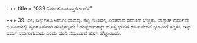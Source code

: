 +++
title = "039 ನಿರ್ಮಲಿನವಾಯ್ತಖಿಲ ದೆಸೆ"

+++
39. ಎಲ್ಲ ದಿಕ್ಕುಗಳೂ ನಿರ್ಮಲವಾದವು. ಕೆಟ್ಟ ಕೆಲಸದಲ್ಲಿ ನಿರತವಾದ ಸಮೂಹ ಬೆಚ್ಚಿತು. ಸಾಕ್ಷಾತ್ ಧರ್ಮವೇ ಭೂಮಿಯಲ್ಲಿ ನೃಪರೂಪವಾಗಿ ಹುಟ್ಟಿತಲ್ಲವೇ ! ದುಷ್ಟರಾಜರನ್ನು ಹೊತ್ತ ಭಾರದ ಕರ್ಮವೇದನೆ ಭೂಮಿಗೆ ತಗ್ಗಿತು. ಇನ್ನು ಧರ್ಮ ನಮಗಾಗುವುದು ಎಂದು ಮುನಿ ಸಮೂಹದ ಹರ್ಷ ಹೆಚ್ಚಾಯಿತು.